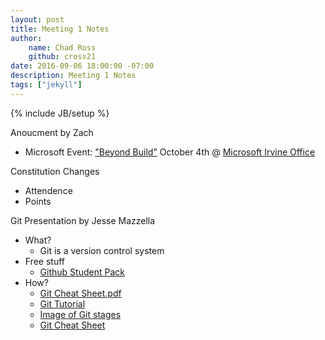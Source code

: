 ```yaml
---
layout: post
title: Meeting 1 Notes
author:
    name: Chad Ross
    github: cross21
date: 2016-09-06 18:00:00 -07:00
description: Meeting 1 Notes
tags: ["jekyll"]
---
```

{% include JB/setup %}


Anoucment by Zach

- Microsoft Event: ["Beyond Build"](https://www.microsoftevents.com/profile/form/index.cfm?PKformID=0x393947e8b7) October 4th @ [Microsoft Irvine Office](https://www.google.com/maps/place/Microsoft+Corporation/@33.6774888,-117.838591,15z/data=!4m5!3m4!1s0x0:0x7e5a49778d64e410!8m2!3d33.6774888!4d-117.838591)


Constitution Changes

- Attendence
- Points


Git Presentation by Jesse Mazzella

- What?
  - Git is a version control system
- Free stuff
  - [Github Student Pack](https://education.github.com/pack)
- How?
  - [Git Cheat Sheet.pdf](https://services.github.com/kit/downloads/github-git-cheat-sheet.pdf)
  - [Git Tutorial](https://github.com/SaddlebackCSS/Git_Tutorial)
  - [Image of Git stages](http://cdn.crunchify.com/wp-content/uploads/2013/08/Github-Stage-Option-on-File-Crunchify-Tips.png)
  - [Git Cheat Sheet](https://zeroturnaround.com/wp-content/uploads/2016/05/Git-Cheat-Sheet-by-RebelLabs.png)
